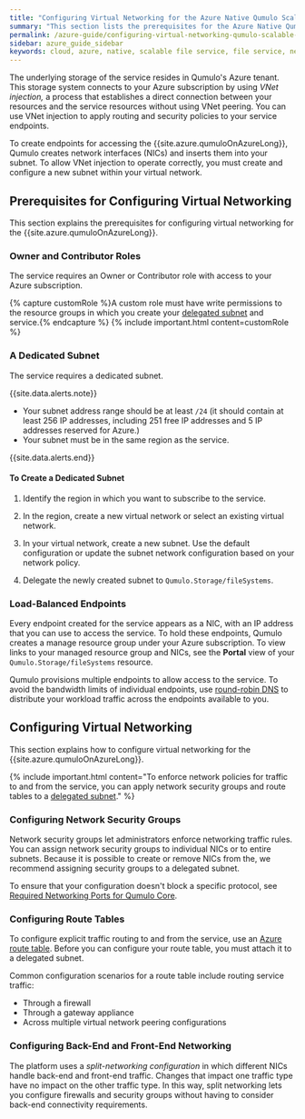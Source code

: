 ```yaml
---
title: "Configuring Virtual Networking for the Azure Native Qumulo Scalable File Service"
summary: "This section lists the prerequisites for the Azure Native Qumulo Scalable File Service, describes the components of virtual networking for the service, explains how to configure them, and provides virtual networking best practices."
permalink: /azure-guide/configuring-virtual-networking-qumulo-scalable-file-service.html
sidebar: azure_guide_sidebar
keywords: cloud, azure, native, scalable file service, file service, network, networking, owner, contributor, role, subnet, dedicated subnet, endpoint, route table, security group, VNet injection
---
```


The underlying storage of the service resides in Qumulo's Azure tenant. This storage system connects to your Azure subscription by using _VNet injection,_ a process that establishes a direct connection between your resources and the service resources without using VNet peering. You can use VNet injection to apply routing and security policies to your service endpoints.

To create endpoints for accessing the {{site.azure.qumuloOnAzureLong}}, Qumulo creates network interfaces (NICs) and inserts them into your subnet. To allow VNet injection to operate correctly, you must create and configure a new subnet within your virtual network.


## Prerequisites for Configuring Virtual Networking
This section explains the prerequisites for configuring virtual networking for the {{site.azure.qumuloOnAzureLong}}.

### Owner and Contributor Roles
The service requires an Owner or Contributor role with access to your Azure subscription.

{% capture customRole %}A custom role must have write permissions to the resource groups in which you create your [delegated subnet](https://learn.microsoft.com/en-us/azure/virtual-network/subnet-delegation-overview) and service.{% endcapture %}
{% include important.html content=customRole %}

### A Dedicated Subnet
The service requires a dedicated subnet.

{{site.data.alerts.note}}
<ul>
  <li>Your subnet address range should be at least <code>/24</code> (it should contain at least 256 IP addresses, including 251 free IP addresses and 5 IP addresses reserved for Azure.)</li>
  <li>Your subnet must be in the same region as the service.</li>
</ul>
{{site.data.alerts.end}}

#### To Create a Dedicated Subnet
1. Identify the region in which you want to subscribe to the service.  

1. In the region, create a new virtual network or select an existing virtual network. 

1. In your virtual network, create a new subnet. Use the default configuration or update the subnet network configuration based on your network policy.

1. Delegate the newly created subnet to `Qumulo.Storage/fileSystems`.

### Load-Balanced Endpoints
Every endpoint created for the service appears as a NIC, with an IP address that you can use to access the service. To hold these endpoints, Qumulo creates a manage resource group under your Azure subscription. To view links to your managed resource group and NICs, see the **Portal** view of your `Qumulo.Storage/fileSystems` resource.

Qumulo provisions multiple endpoints to allow access to the service. To avoid the bandwidth limits of individual endpoints, use [round-robin DNS](https://en.wikipedia.org/wiki/Round-robin_DNS) to distribute your workload traffic across the endpoints available to you.


## Configuring Virtual Networking
This section explains how to configure virtual networking for the {{site.azure.qumuloOnAzureLong}}.

{% include important.html content="To enforce network policies for traffic to and from the service, you can apply network security groups and route tables to a [delegated subnet](https://learn.microsoft.com/en-us/azure/virtual-network/subnet-delegation-overview)." %}

### Configuring Network Security Groups
Network security groups let administrators enforce networking traffic rules. You can assign network security groups to individual NICs or to entire subnets. Because it is possible to create or remove NICs from the, we recommend assigning security groups to a delegated subnet.

To ensure that your configuration doesn't block a specific protocol, see [Required Networking Ports for Qumulo Core](https://docs.qumulo.com/administrator-guide/networking/required-networking-ports.html).

### Configuring Route Tables
To configure explicit traffic routing to and from the service, use an [Azure route table](https://learn.microsoft.com/en-us/azure/virtual-network/manage-route-table). Before you can configure your route table, you must attach it to a delegated subnet.

Common configuration scenarios for a route table include routing service traffic:

* Through a firewall
* Through a gateway appliance
* Across multiple virtual network peering configurations

### Configuring Back-End and Front-End Networking
The  platform uses a _split-networking configuration_ in which different NICs handle back-end and front-end traffic. Changes that impact one traffic type have no impact on the other traffic type. In this way, split networking lets you configure firewalls and security groups without having to consider back-end connectivity requirements.

